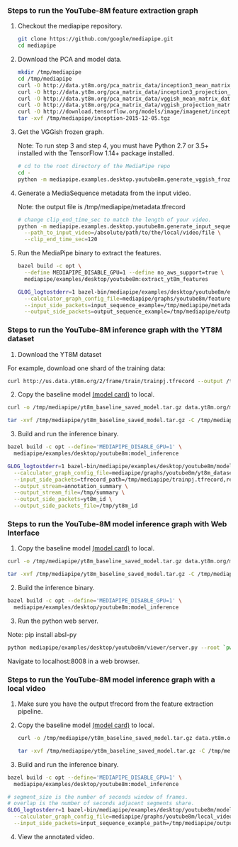 ### Steps to run the YouTube-8M feature extraction graph

1.  Checkout the mediapipe repository.

    ```bash
    git clone https://github.com/google/mediapipe.git
    cd mediapipe
    ```

2.  Download the PCA and model data.

    ```bash
    mkdir /tmp/mediapipe
    cd /tmp/mediapipe
    curl -O http://data.yt8m.org/pca_matrix_data/inception3_mean_matrix_data.pb
    curl -O http://data.yt8m.org/pca_matrix_data/inception3_projection_matrix_data.pb
    curl -O http://data.yt8m.org/pca_matrix_data/vggish_mean_matrix_data.pb
    curl -O http://data.yt8m.org/pca_matrix_data/vggish_projection_matrix_data.pb
    curl -O http://download.tensorflow.org/models/image/imagenet/inception-2015-12-05.tgz
    tar -xvf /tmp/mediapipe/inception-2015-12-05.tgz
    ```

3.  Get the VGGish frozen graph.

    Note: To run step 3 and step 4, you must have Python 2.7 or 3.5+ installed
    with the TensorFlow 1.14+ package installed.

    ```bash
    # cd to the root directory of the MediaPipe repo
    cd -
    python -m mediapipe.examples.desktop.youtube8m.generate_vggish_frozen_graph
    ```

4.  Generate a MediaSequence metadata from the input video.

    Note: the output file is /tmp/mediapipe/metadata.tfrecord

    ```bash
    # change clip_end_time_sec to match the length of your video.
    python -m mediapipe.examples.desktop.youtube8m.generate_input_sequence_example \
      --path_to_input_video=/absolute/path/to/the/local/video/file \
      --clip_end_time_sec=120
    ```

5.  Run the MediaPipe binary to extract the features.

    ```bash
    bazel build -c opt \
      --define MEDIAPIPE_DISABLE_GPU=1 --define no_aws_support=true \
      mediapipe/examples/desktop/youtube8m:extract_yt8m_features

    GLOG_logtostderr=1 bazel-bin/mediapipe/examples/desktop/youtube8m/extract_yt8m_features \
      --calculator_graph_config_file=mediapipe/graphs/youtube8m/feature_extraction.pbtxt \
      --input_side_packets=input_sequence_example=/tmp/mediapipe/metadata.tfrecord  \
      --output_side_packets=output_sequence_example=/tmp/mediapipe/output.tfrecord
    ```

### Steps to run the YouTube-8M inference graph with the YT8M dataset

1.  Download the YT8M dataset

  For example, download one shard of the training data:

  ```bash
  curl http://us.data.yt8m.org/2/frame/train/trainpj.tfrecord --output /tmp/mediapipe/trainpj.tfrecord
  ```

2.  Copy the baseline model [(model card)](https://drive.google.com/file/d/1xTCi9-Nm9dt2KIk8WR0dDFrIssWawyXy/view) to local.

  ```bash
  curl -o /tmp/mediapipe/yt8m_baseline_saved_model.tar.gz data.yt8m.org/models/baseline/saved_model.tar.gz

  tar -xvf /tmp/mediapipe/yt8m_baseline_saved_model.tar.gz -C /tmp/mediapipe
  ```

3.  Build and run the inference binary.

  ```bash
  bazel build -c opt --define='MEDIAPIPE_DISABLE_GPU=1' \
    mediapipe/examples/desktop/youtube8m:model_inference

  GLOG_logtostderr=1 bazel-bin/mediapipe/examples/desktop/youtube8m/model_inference \
    --calculator_graph_config_file=mediapipe/graphs/youtube8m/yt8m_dataset_model_inference.pbtxt \
    --input_side_packets=tfrecord_path=/tmp/mediapipe/trainpj.tfrecord,record_index=0,desired_segment_size=5 \
    --output_stream=annotation_summary \
    --output_stream_file=/tmp/summary \
    --output_side_packets=yt8m_id \
    --output_side_packets_file=/tmp/yt8m_id
  ```

### Steps to run the YouTube-8M model inference graph with Web Interface

1.  Copy the baseline model [(model card)](https://drive.google.com/file/d/1xTCi9-Nm9dt2KIk8WR0dDFrIssWawyXy/view) to local.


  ```bash
  curl -o /tmp/mediapipe/yt8m_baseline_saved_model.tar.gz data.yt8m.org/models/baseline/saved_model.tar.gz

  tar -xvf /tmp/mediapipe/yt8m_baseline_saved_model.tar.gz -C /tmp/mediapipe
  ```

2.  Build the inference binary.

  ```bash
  bazel build -c opt --define='MEDIAPIPE_DISABLE_GPU=1' \
    mediapipe/examples/desktop/youtube8m:model_inference
  ```

3.  Run the python web server.

  Note: pip install absl-py

  ```bash
  python mediapipe/examples/desktop/youtube8m/viewer/server.py --root `pwd`
  ```

  Navigate to localhost:8008 in a web browser.

### Steps to run the YouTube-8M model inference graph with a local video

1.  Make sure you have the output tfrecord from the feature extraction pipeline.

2.  Copy the baseline model [(model card)](https://drive.google.com/file/d/1xTCi9-Nm9dt2KIk8WR0dDFrIssWawyXy/view) to local.

    ```bash
    curl -o /tmp/mediapipe/yt8m_baseline_saved_model.tar.gz data.yt8m.org/models/baseline/saved_model.tar.gz

    tar -xvf /tmp/mediapipe/yt8m_baseline_saved_model.tar.gz -C /tmp/mediapipe
    ```

3.  Build and run the inference binary.

  ```bash
  bazel build -c opt --define='MEDIAPIPE_DISABLE_GPU=1' \
    mediapipe/examples/desktop/youtube8m:model_inference

  # segment_size is the number of seconds window of frames.
  # overlap is the number of seconds adjacent segments share.
  GLOG_logtostderr=1 bazel-bin/mediapipe/examples/desktop/youtube8m/model_inference \
    --calculator_graph_config_file=mediapipe/graphs/youtube8m/local_video_model_inference.pbtxt \
    --input_side_packets=input_sequence_example_path=/tmp/mediapipe/output.tfrecord,input_video_path=/absolute/path/to/the/local/video/file,output_video_path=/tmp/mediapipe/annotated_video.mp4,segment_size=5,overlap=4
  ```

4.  View the annotated video.
